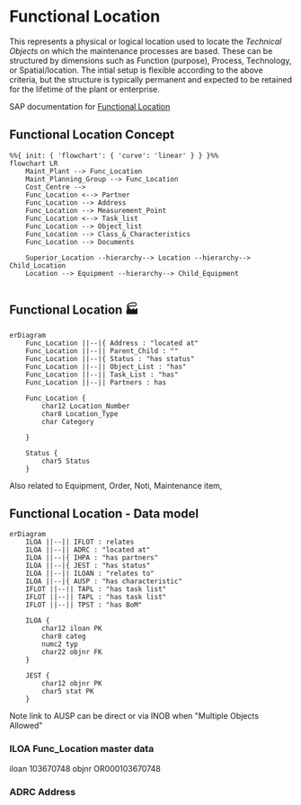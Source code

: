 # Functional Location
This represents a physical or logical location used to locate the *Technical Objects* on which the maintenance processes are based.
These can be structured by dimensions such as Function (purpose), Process, Technology, or Spatial/location.  The intial setup is flexible according to the above criteria, but the structure is typically permanent and expected to be retained for the lifetime of the plant or enterprise.

SAP documentation for [Functional Location](https://help.sap.com/docs/SAP_S4HANA_ON-PREMISE/e98c7c41bbe8439e90daa5c114a7573b/bed5b853dcfcb44ce10000000a174cb4.html?locale=en-US)
<!--Simplified conceptual Model -->
<!--Key objects and relationships to other key objects.  Try to show the ocntext of how this object is used. -->
## Functional Location Concept
```mermaid
%%{ init: { 'flowchart': { 'curve': 'linear' } } }%%
flowchart LR
    Maint_Plant --> Func_Location
    Maint_Planning_Group --> Func_Location
    Cost_Centre --> 
    Func_Location <--> Partner
    Func_Location --> Address
    Func_Location --> Measurement_Point
    Func_Location <--> Task_list
    Func_Location --> Object_list
    Func_Location --> Class_&_Characteristics
    Func_Location --> Documents
    
    Superior_Location --hierarchy--> Location --hierarchy--> Child_Location
    Location --> Equipment --hierarchy--> Child_Equipment
    
```


## Functional Location 	&#127981;
<!--Data Model -->
<!--Main objects only, only show any important fields -->
```mermaid
erDiagram
    Func_Location ||--|{ Address : "located at"
    Func_Location ||--|| Parent_Child : ""
    Func_Location ||--|{ Status : "has status"
    Func_Location ||--|| Object_List : "has"
    Func_Location ||--|| Task_List : "has"
    Func_Location ||--|| Partners : has 
    
    Func_Location {
        char12 Location_Number
        char8 Location_Type
        char Category
        
    }
    
    Status {
        char5 Status
    }

```  
Also related to Equipment, Order, Noti, Maintenance item, 

## Functional Location - Data model
<!--Technical Data Model -->
<!--Any useful, show fields that are PK, FK, or any others.  May need multiple diagrams for detail-->
```mermaid
erDiagram
    ILOA ||--|| IFLOT : relates
    ILOA ||--|| ADRC : "located at"
    ILOA ||--|{ IHPA : "has partners"
    ILOA ||--|{ JEST : "has status"
    ILOA ||--|| ILOAN : "relates to"
    ILOA ||--|{ AUSP : "has characteristic"
    IFLOT ||--|| TAPL : "has task list"
    IFLOT ||--|| TAPL : "has task list"
    IFLOT ||--|| TPST : "has BoM"
    
    ILOA {
        char12 iloan PK
        char8 categ
        numc2 typ
        char22 objnr FK
    }
     
    JEST {
        char12 objnr PK
        char5 stat PK
    }

```  
Note link to AUSP can be direct or via INOB when "Multiple Objects Allowed"

<!--Describe key tables or special relationships -->
### ILOA Func_Location master data
iloan   103670748
objnr   OR000103670748

### ADRC  Address
